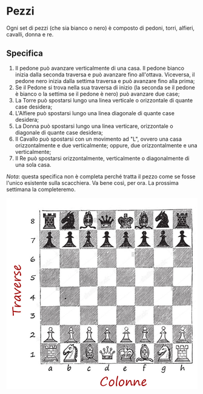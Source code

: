 # Pezzi
Ogni set di pezzi (che sia bianco o nero) è composto di pedoni, torri, alfieri, cavalli, donna e re.

## Specifica
1. Il pedone può avanzare verticalmente di una casa. Il pedone bianco inizia dalla seconda traversa e può avanzare fino all'ottava. Viceversa, il pedone nero inizia dalla settima traversa e può avanzare fino alla prima;
2. Se il Pedone si trova nella sua traversa di inizio (la seconda se il pedone è bianco o la settima se il pedone è nero) può avanzare due case;
3. La Torre può spostarsi lungo una linea verticale o orizzontale di quante case desidera;
4. L'Alfiere può spostarsi lungo una linea diagonale di quante case desidera;
5. La Donna può spostarsi lungo una linea verticare, orizzontale o diagonale di quante case desidera;
6. Il Cavallo può spostarsi con un movimento ad "L", ovvero una casa orizzontalmente e due verticalmente; oppure, due orizzontalmente e una verticalmente;
7. Il Re può spostarsi orizzontalmente, verticalmente o diagonalmente di una sola casa.  

*Nota*: questa specifica non è completa perché tratta il pezzo come se fosse l'unico esistente sulla scacchiera. Va bene così, per ora. La prossima settimana la completeremo.

![Scacchiera](../Immagini/scacchiera.jpg)